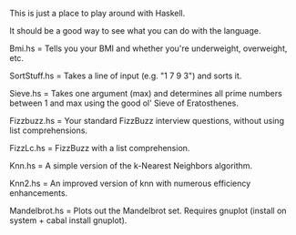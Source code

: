 This is just a place to play around with Haskell.

It should be a good way to see what you can do with the language.

Bmi.hs = Tells you your BMI and whether you're underweight, overweight, etc.

SortStuff.hs = Takes a line of input (e.g. "1 7 9 3") and sorts it.

Sieve.hs = Takes one argument (max) and determines all prime numbers between 1 and max using the good ol' Sieve of Eratosthenes.

Fizzbuzz.hs = Your standard FizzBuzz interview questions, without using list comprehensions.

FizzLc.hs = FizzBuzz with a list comprehension.

Knn.hs = A simple version of the k-Nearest Neighbors algorithm.

Knn2.hs = An improved version of knn with numerous efficiency enhancements.

Mandelbrot.hs = Plots out the Mandelbrot set.  Requires gnuplot (install on system + cabal install gnuplot).